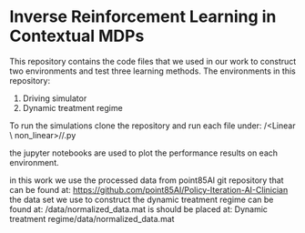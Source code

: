 # Inverse Reinforcement Learning in Contextual MDPs

This repository contains the code files that we used in our work to construct two environments and test three learning methods.
The environments in this repository:
1. Driving simulator
2. Dynamic treatment regime

To run the simulations clone the repository and run each file under:
<Simulator environment>/<Linear \ non_linear>/<learning method>/<run file>.py

the jupyter notebooks are used to plot the performance results on each environment.

 

in this work we use the processed data from point85AI git repository that can be found at:
https://github.com/point85AI/Policy-Iteration-AI-Clinician
the data set we use to construct the dynamic treatment regime can be found at: 
/data/normalized_data.mat
is should be placed at:
Dynamic treatment regime/data/normalized_data.mat

